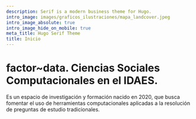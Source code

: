 ```yaml
---
description: Serif is a modern business theme for Hugo.
intro_image: images/graficos_ilustraciones/mapa_landcover.jpeg
intro_image_absolute: true
intro_image_hide_on_mobile: true
meta_title: Hugo Serif Theme
title: Inicio
---
```


# factor~data. Ciencias Sociales Computacionales en el IDAES.

Es un espacio de investigación y formación nacido en 2020, que busca fomentar el uso de herramientas computacionales aplicadas a la resolución de preguntas de estudio tradicionales. 